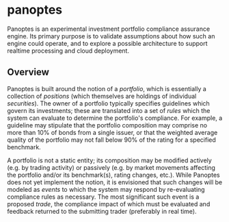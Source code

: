 # panoptes
Panoptes is an experimental investment portfolio compliance assurance engine. Its primary purpose is to validate assumptions about how such an engine could operate, and to explore a possible architecture to support realtime processing and cloud deployment.
## Overview
Panoptes is built around the notion of a _portfolio_, which is essentially a collection of _positions_ (which themselves are holdings of individual _securities_). The owner of a portfolio typically specifies guidelines which govern its investments; these are translated into a set of _rules_ which the system can evaluate to determine the portfolio's compliance. For example, a guideline may stipulate that the portfolio composition may comprise no more than 10% of bonds from a single issuer, or that the weighted average quality of the portfolio may not fall below 90% of the rating for a specified benchmark.

A portfolio is not a static entity; its composition may be modified actively (e.g. by trading activity) or passively (e.g. by market movements affecting the portfolio and/or its benchmark(s), rating changes, etc.). While Panoptes does not yet implement the notion, it is envisioned that such changes will be modeled as _events_ to which the system may respond by re-evaluating compliance rules as necessary. The most significant such event is a proposed _trade_, the compliance impact of which must be evaluated and feedback returned to the submitting trader (preferably in real time).
